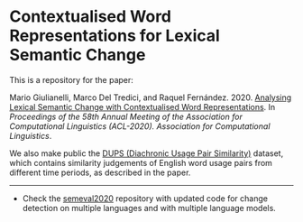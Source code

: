 # Contextualised Word Representations for Lexical Semantic Change

This is a repository for the paper:

Mario Giulianelli, Marco Del Tredici, and Raquel Fernández. 2020. [Analysing Lexical Semantic Change with Contextualised Word Representations](https://arxiv.org/abs/2004.14118). In _Proceedings of the 58th Annual Meeting of the Association for Computational Linguistics (ACL-2020). Association for Computational Linguistics_.

We also make public the [DUPS (Diachronic Usage Pair Similarity)](https://doi.org/10.5281/zenodo.3773250) dataset, which contains similarity judgements of English word usage pairs from different time periods, as described in the paper.


---


- Check the [semeval2020](https://github.com/akutuzov/semeval2020) repository with updated code for change detection on multiple languages and with multiple language models.

